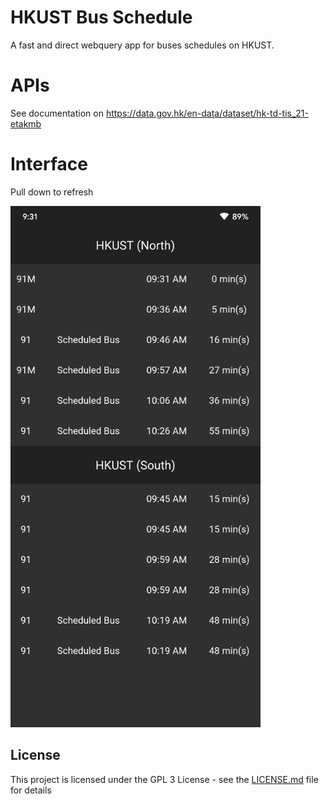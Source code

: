 # HKUST Bus Schedule
 A fast and direct webquery app for buses schedules on HKUST.

# APIs
 See documentation on https://data.gov.hk/en-data/dataset/hk-td-tis_21-etakmb

# Interface
Pull down to refresh

<img src="./screen.png" width="400" />

## License
This project is licensed under the GPL 3 License - see the [LICENSE.md](LICENSE.md) file for details
